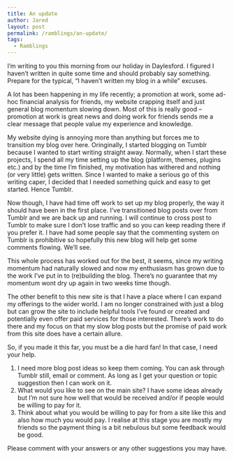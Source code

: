 ```yaml
---
title: An update
author: Jared
layout: post
permalink: /ramblings/an-update/
tags:
  - Ramblings
---
```

I&#8217;m writing to you this morning from our holiday in Daylesford. I figured I haven&#8217;t written in quite some time and should probably say something. Prepare for the typical, “I haven&#8217;t written my blog in a while” excuses.

A lot has been happening in my life recently; a promotion at work, some ad-hoc financial analysis for friends, my website crapping itself and just general blog momentum slowing down. Most of this is really good – promotion at work is great news and doing work for friends sends me a clear message that people value my experience and knowledge.

My website dying is annoying more than anything but forces me to transition my blog over here. Oringinally, I started blogging on Tumblr because I wanted to start writing straight away. Normally, when I start these projects, I spend all my time setting up the blog (platform, themes, plugins etc.) and by the time I&#8217;m finished, my motivation has withered and nothing (or very little) gets written. Since I wanted to make a serious go of this writing caper, I decided that I needed something quick and easy to get started. Hence Tumblr.

Now though, I have had time off work to set up my blog properly, the way it should have been in the first place. I&#8217;ve transitioned blog posts over from Tumblr and we are back up and running. I will continue to cross post to Tumblr to make sure I don&#8217;t lose traffic and so you can keep reading there if you prefer it. I have had some people say that the commenting system on Tumblr is prohibitive so hopefully this new blog will help get some comments flowing. We&#8217;ll see.

This whole process has worked out for the best, it seems, since my writing momentum had naturally slowed and now my enthusiasm has grown due to the work I&#8217;ve put in to (re)building the blog. There&#8217;s no guarantee that my momentum wont dry up again in two weeks time though.

The other benefit to this new site is that I have a place where I can expand my offerings to the wider world. I am no longer constrained with just a blog but can grow the site to include helpful tools I&#8217;ve found or created and potentially even offer paid services for those interested. There&#8217;s work to do there and my focus on that my slow blog posts but the promise of paid work from this site does have a certain allure.

So, if you made it this far, you must be a die hard fan! In that case, I need your help.

  1. I need more blog post ideas so keep them coming. You can ask through Tumblr still, email or comment. As long as I get your question or topic suggestion then I can work on it.
  2. What would you like to see on the main site? I have some ideas already but I&#8217;m not sure how well that would be received and/or if people would be willing to pay for it.
  3. Think about what you would be willing to pay for from a site like this and also how much you would pay. I realise at this stage you are mostly my friends so the payment thing is a bit nebulous but some feedback would be good.

Please comment with your answers or any other suggestions you may have.
